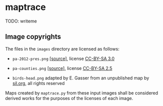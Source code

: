 # maptrace

TODO: writeme

## Image copyrights

The files in the `images` directory are licensed as follows:

  - `pa-2012-pres.png` [[source]](https://commons.wikimedia.org/wiki/File:Pennsylvania-2012_presidential_election-by_county.PNG), license [CC-BY-SA 3.0](https://creativecommons.org/licenses/by-sa/3.0/deed.en)
  
 - `pa-counties.png` [[source]](https://commons.wikimedia.org/wiki/File:US_Census_Bureau_Pennsylvania_County_Map.png), license [CC-BY-SA 2.5](https://creativecommons.org/licenses/by-sa/2.5/deed.en)
 
 - `birds-head.png` adapted by E. Gasser from an unpublished map by [sil.org](https://www.sil.org/), all rights reserved

Maps created by `maptrace.py` from these input images shall be considered derived works for the purposes of the licenses of each image.
